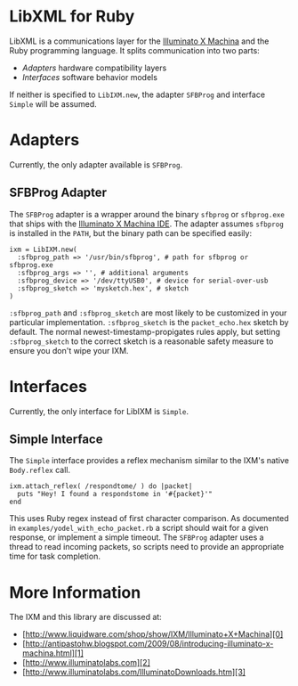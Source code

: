 LibXML for Ruby
===============

LibXML is a communications layer for the [Illuminato X
Machina][0] and the Ruby programming language.  It splits communication
into two parts:

* *Adapters* hardware compatibility layers
* *Interfaces* software behavior models

If neither is specified to `LibIXM.new`, the adapter `SFBProg` and
interface `Simple` will be assumed.


Adapters
==========

Currently, the only adapter available is `SFBProg`.

SFBProg Adapter
---------------

The `SFBProg` adapter is a wrapper around the binary `sfbprog` or `sfbprog.exe`
that ships with the [Illuminato X Machina IDE][3].  The adapter assumes `sfbprog` is
installed in the `PATH`, but the binary path can be specified easily:

    ixm = LibIXM.new(
      :sfbprog_path => '/usr/bin/sfbprog', # path for sfbprog or sfbprog.exe
      :sfbprog_args => '', # additional arguments
      :sfbprog_device => '/dev/ttyUSB0', # device for serial-over-usb
      :sfbprog_sketch => 'mysketch.hex', # sketch
    )

`:sfbprog_path` and `:sfbprog_sketch` are most likely to be customized in your
particular implementation.  `:sfbprog_sketch` is the `packet_echo.hex` sketch
by default.  The normal newest-timestamp-propigates rules apply, but setting
`:sfbprog_sketch` to the correct sketch is a reasonable safety measure to
ensure you don't wipe your IXM.

Interfaces
========

Currently, the only interface for LibIXM is `Simple`.

Simple Interface
----------------

The `Simple` interface provides a reflex mechanism similar to the IXM's native
`Body.reflex` call.

    ixm.attach_reflex( /respondtome/ ) do |packet|
      puts "Hey! I found a respondstome in '#{packet}'"
    end

This uses Ruby regex instead of first character comparison.  As documented in
`examples/yodel_with_echo_packet.rb` a script should wait for a given response,
or implement a simple timeout.  The `SFBProg` adapter uses a thread to read
incoming packets, so scripts need to provide an appropriate time for task
completion.

More Information
================

The IXM and this library are discussed at:

* [http://www.liquidware.com/shop/show/IXM/Illuminato+X+Machina][0]
* [http://antipastohw.blogspot.com/2009/08/introducing-illuminato-x-machina.html][1]
* [http://www.illuminatolabs.com][2]
* [http://www.illuminatolabs.com/IlluminatoDownloads.htm][3]

[0]: http://www.liquidware.com/shop/show/IXM/Illuminato+X+Machina "Illuminato X Machina at Liquidware"
[1]: http://antipastohw.blogspot.com/2009/08/introducing-illuminato-x-machina.html "Illuminato X Machina on the blog"
[2]: http://www.illuminatolabs.com "Illuminato X Machina site"
[3]: http://www.illuminatolabs.com/IlluminatoDownloads.htm "Illuminato X Machina IDE"
